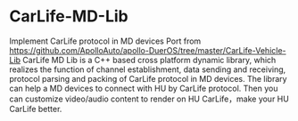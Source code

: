# CarLife-MD-Lib
Implement CarLife protocol in MD devices
Port from https://github.com/ApolloAuto/apollo-DuerOS/tree/master/CarLife-Vehicle-Lib
CarLife MD Lib is a C++ based cross platform dynamic library, which realizes the function of channel establishment, data sending and receiving, protocol parsing and packing of CarLife protocol in MD devices. 
The library can help a MD devices to connect with HU by CarLife protocol. 
Then you can customize video/audio content to render on HU CarLife，make your HU CarLife better.
